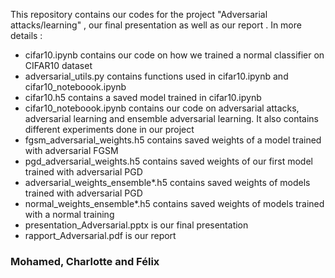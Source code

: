 This repository contains our codes for the project "Adversarial attacks/learning" , our final presentation as well as our report . In more details :

* cifar10.ipynb contains our code on how we trained a normal classifier on CIFAR10 dataset
* adversarial_utils.py contains functions used in cifar10.ipynb and cifar10_noteboook.ipynb
* cifar10.h5 contains a saved model trained in cifar10.ipynb
* cifar10_noteboook.ipynb contains our code on adversarial attacks, adversarial learning and ensemble adversarial learning. It also contains different experiments done in our project
* fgsm_adversarial_weights.h5 contains saved weights of a model trained with adversarial FGSM
* pgd_adversarial_weights.h5 contains saved weights of our first model trained with adversarial PGD
* adversarial_weights_ensemble*.h5 contains saved weights of models trained with adversarial PGD
* normal_weights_ensemble*.h5 contains saved weights of models trained with a normal training
* presentation_Adversarial.pptx is our final presentation
* rapport_Adversarial.pdf is our report

### Mohamed, Charlotte and Félix